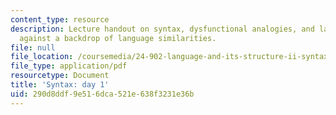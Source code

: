 ```yaml
---
content_type: resource
description: Lecture handout on syntax, dysfunctional analogies, and language differences
  against a backdrop of language similarities.
file: null
file_location: /coursemedia/24-902-language-and-its-structure-ii-syntax-fall-2003/290d8ddf9e516dca521e638f3231e36b_class_1_handout.pdf
file_type: application/pdf
resourcetype: Document
title: 'Syntax: day 1'
uid: 290d8ddf-9e51-6dca-521e-638f3231e36b
---
```

